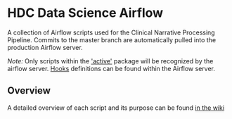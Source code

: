 # HDC Data Science Airflow
A collection of Airflow scripts used for the Clinical Narrative Processing Pipeline. 
Commits to the master branch are automatically pulled into 
the production Airflow server.

*Note:* Only scripts within the ['active'](https://github.com/FredHutch/nlp-airflow-dags/tree/master/active) package will be recognized by the airflow 
server.
[Hooks](https://airflow.apache.org/docs/stable/concepts.html#hooks) 
definitions can be found within the Airflow server.


## Overview
A detailed overview of each script and its purpose can be found 
[in the wiki](https://github.com/FredHutch/nlp-airflow-dags/wiki)




